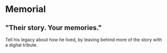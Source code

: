 # Memorial

## "Their story. Your memories."

Tell his legacy about how he lived, by leaving behind more of the story with a digital tribute.
